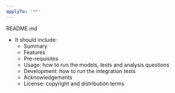 ```yaml
---
applyTo: '**'
---
```


README.md
- It should include:
  - Summary
  - Features
  - Pre-requisites
  - Usage: how to run the models, tests and analysis questions
  - Development: how to run the integration tests
  - Acknowledgements
  - License: copyright and distribution terms